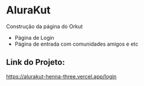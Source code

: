 # AluraKut

Construção da página do Orkut

- Página de Login
- Página de entrada com comunidades amigos e etc

## Link do Projeto:

https://alurakut-henna-three.vercel.app/login

